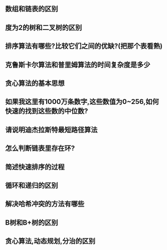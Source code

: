 ## 数组和链表的区别

## 度为2的树和二叉树的区别

## 排序算法有哪些?比较它们之间的优缺?(把那个表看熟)

## 克鲁斯卡尔算法和普里姆算法的时间复杂度是多少

## 贪心算法的基本思想

## 如果我这里有1000万条数字,这些数值为0~256,如何快速的找到这些数的中位数?
## 请说明迪杰拉斯特最短路径算法
## 怎么判断链表里存在环?
## 简述快速排序的过程

## 循环和递归的区别

## 解决哈希冲突的方法有哪些

## B树和B+树的区别

## 贪心算法,动态规划,分治的区别
